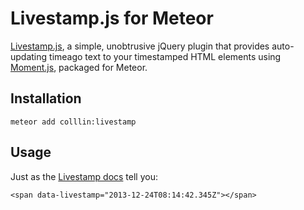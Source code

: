 # Livestamp.js for Meteor

[Livestamp.js](http://mattbradley.github.io/livestampjs/), a simple, unobtrusive
jQuery plugin that provides auto-updating timeago text to your timestamped HTML
elements using [Moment.js](http://momentjs.com/), packaged for Meteor.


Installation
-------------

`meteor add colllin:livestamp`


Usage
-------------
Just as the [Livestamp docs](http://mattbradley.github.io/livestampjs/) tell you:

`<span data-livestamp="2013-12-24T08:14:42.345Z"></span>`
